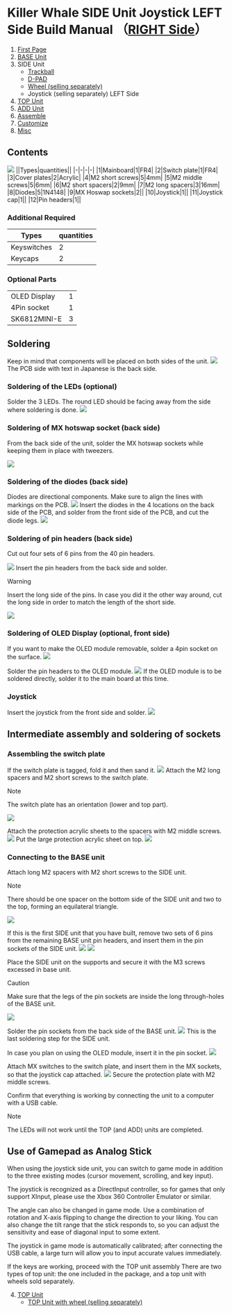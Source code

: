 # Killer Whale SIDE Unit Joystick LEFT Side Build Manual （[RIGHT Side](../rightside/3_SIDE_JOYSTICK.md)）

1. [First Page](../README_EN.md)
2. [BASE Unit](../leftside/2_BASE.md)
3. SIDE Unit
   - [Trackball](../leftside/3_SIDE_TRACKBALL.md)
   - [D-PAD](../leftside/3_SIDE_DPAD.md)
   - [Wheel (selling separately)](../leftside/3_SIDE_WHEEL.md)
   - Joystick (selling separately) LEFT Side
4.  [TOP Unit](../leftside/4_TOP.md)
5. [ADD Unit](../leftside/5_ADD.md)
6. [Assemble](../leftside/6_ASSEMBLE.md)
7. [Customize](../leftside/7_CUSTOM.md)
8. [Misc](../leftside/8_MISC.md)

## Contents
![](../img/3_3_joystick_l/3_1_1_contents.jpg)
||Types|quantities||
|-|-|-|-|
|1|Mainboard|1|FR4|
|2|Switch plate|1|FR4|
|3|Cover plates|2|Acrylic|
|4|M2 short screws|5|4mm|
|5|M2 middle screws|5|6mm|
|6|M2 short spacers|2|9mm|
|7|M2 long spacers|3|16mm|
|8|Diodes|5|1N4148|
|9|MX Hoswap sockets|2||
|10|Joystick|1||
|11|Joystick cap|1||
|12|Pin headers|1||

### Additional Required
|Types|quantities|
|-|-|
|Keyswitches|2|
|Keycaps|2|

### Optional Parts
<table>
    <tr>
      <td>OLED Display</a></td>
      <td>1</td>
    </tr>
    <tr>
      <td>4Pin socket</a></td>
      <td>1</td>
    </tr>
    <tr>
      <td>SK6812MINI-E</td>
      <td>3</td>
    </tr>
 </table>


## Soldering
Keep in mind that components will be placed on both sides of the unit.
![](../img/3_3_joystick_l/3_1_2_overall.jpg)
The PCB side with text in Japanese is the back side.
### Soldering of the LEDs (optional)
Solder the 3 LEDs. The round LED should be facing away from the side where soldering is done.
![](../img/3_3_joystick_l/3_1_3_led.jpg)


### Soldering of MX hotswap socket (back side)
From the back side of the unit, solder the MX hotswap sockets while keeping them in place with tweezers.

![](../img/3_3_joystick_l/3_1_4_mxsocket.jpg)

### Soldering of the diodes (back side)
Diodes are directional components. Make sure to align the lines with markings on the PCB.
![](../img/c_diode.jpg)
Insert the diodes in the 4 locations on the back side of the PCB, and solder from the front side of the PCB, and cut the diode legs.
![](../img/3_3_joystick_l/3_1_5_diodes.jpg)

### Soldering of pin headers (back side)
Cut out four sets of 6 pins from the 40 pin headers.

![](../img/c_pin_header_6.jpg)
Insert the pin headers from the back side and solder.
> [!WARNING]
> Insert the long side of the pins. In case you did it the other way around, cut the long side in order to match the length of the short side.

![](../img/3_3_joystick_l/3_1_10_pin_header.jpg)

### Soldering of OLED Display (optional, front side)
If you want to make the OLED module removable, solder a 4pin socket on the surface.
![](../img/3_3_joystick_l/3_1_11_oled_socket.jpg)

Solder the pin headers to the OLED module.
![](../img/c_oled_header.jpg)
If the OLED module is to be soldered directly, solder it to the main board at this time.
### Joystick
Insert the joystick from the front side and solder.
![](../img/3_3_joystick_l/3_1_12_joystick.jpg)

## Intermediate assembly and soldering of sockets

### Assembling the switch plate

If the switch plate is tagged, fold it and then sand it.
![](../img/c_switch_l.jpg)
Attach the M2 long spacers and M2 short screws to the switch plate.
> [!NOTE]
> The switch plate has an orientation (lower and top part).

![](../img/3_3_joystick_l/3_1_15_switch_1.jpg)

Attach the protection acrylic sheets to the spacers with M2 middle screws.
![](../img/3_3_joystick_l/3_1_16_switch_2.jpg)
Put the large protection acrylic sheet on top.
![](../img/3_3_joystick_l/3_1_17_switch_3.jpg)


### Connecting to the BASE unit
Attach long M2 spacers with M2 short screws to the SIDE unit.

> [!NOTE]
> There should be one spacer on the bottom side of the SIDE unit and two to the top, forming an equilateral triangle.

![](../img/3_3_joystick_l/3_1_18_spacers.jpg)


If this is the first SIDE unit that you have built, remove two sets of 6 pins from the remaining BASE unit pin headers, and insert them in the pin sockets of the SIDE unit.
![](../img/c_pin_socket_6.jpg)
![](../img/3_3_joystick_l/3_1_19_pinsocket.jpg)

Place the SIDE unit on the supports and secure it with the M3 screws excessed in base unit.
> [!CAUTION]
> Make sure that the legs of the pin sockets are inside the long through-holes of the BASE unit.

![](../img/3_3_joystick_l/3_1_27_base_1.jpg)

Solder the pin sockets from the back side of the BASE unit.
![](../img/3_3_joystick_l/3_1_28_base_2.jpg)
This is the last soldering step for the SIDE unit.

In case you plan on using the OLED module, insert it in the pin socket.
![](../img/3_3_joystick_l/3_1_29_base_3.jpg)

Attach MX switches to the switch plate, and insert them in the MX sockets, so that the joystick cap attached.
![](../img/3_3_joystick_l/3_1_30_complete.jpg)
Secure the protection plate with M2 middle  screws.


Confirm that everything is working by connecting the unit to a computer with a USB cable.
> [!NOTE]
> The LEDs will not work until the TOP (and ADD) units are completed.


## Use of Gamepad as Analog Stick
When using the joystick side unit, you can switch to game mode in addition to the three existing modes (cursor movement, scrolling, and key input).

The joystick is recognized as a DirectInput controller, so for games that only support XInput, please use the Xbox 360 Controller Emulator or similar.

The angle can also be changed in game mode. Use a combination of rotation and X-axis flipping to change the direction to your liking. You can also change the tilt range that the stick responds to, so you can adjust the sensitivity and ease of diagonal input to some extent.

The joystick in game mode is automatically calibrated; after connecting the USB cable, a large turn will allow you to input accurate values immediately.





If the keys are working, proceed with the TOP unit assembly
There are two types of top unit: the one included in the package, and a top unit with wheels sold separately.


4. [TOP Unit](../leftside/4_TOP.md)
   - [TOP Unit with wheel (selling separately)](../leftside/4_TOP_WHEEL.md)
